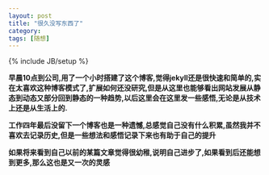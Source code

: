 ```yaml
---
layout: post
title: "很久没写东西了"
category: 
tags: [随想]
---
```

{% include JB/setup %}

**早晨10点到公司,用了一个小时搭建了这个博客,觉得jekyll还是很快速和简单的,实在太喜欢这种博客模式了,扩展如何还没研究,但是从这里也能够看出网站发展从静态到动态又部分回到静态的一种趋势,以后这里会在这里发一些感悟,无论是从技术上还是从生活上的.**

**工作四年最后没留下一个博客也是一种遗憾,总感觉自己没有什么积累,虽然我并不喜欢去记录历史,但是一些想法和感悟记录下来也有助于自己的提升**

**如果将来看到自己以前的某篇文章觉得很幼稚,说明自己进步了,如果看到后还能想到更多,那么这也是又一次的灵感**
